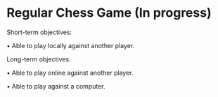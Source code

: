 # Regular Chess Game (In progress)
 
Short-term objectives:

• Able to play locally against another player.




Long-term objectives:

• Able to play online against another player.

• Able to play against a computer.
